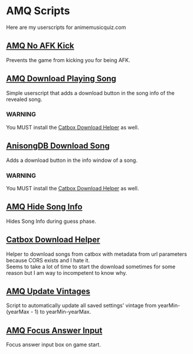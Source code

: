 # AMQ Scripts

Here are my userscripts for animemusicquiz.com

## [AMQ No AFK Kick](https://github.com/Hadarios/AMQ-Scripts/raw/master/amqNoAFKKick.user.js)
Prevents the game from kicking you for being AFK.  

## [AMQ Download Playing Song](https://github.com/Hadarios/AMQ-Scripts/raw/master/downloadPlayingSong.user.js)
Simple userscript that adds a download button in the song info of the revealed song.  

### WARNING  
You MUST install the [Catbox Download Helper](#catbox-download-helper) as well.

## [AnisongDB Download Song](https://github.com/Hadarios/AMQ-Scripts/raw/master/downloadSongAnisongdb.user.js)
Adds a download button in the info window of a song.  

### WARNING  
You MUST install the [Catbox Download Helper](#catbox-download-helper) as well.

## [AMQ Hide Song Info](https://github.com/Hadarios/AMQ-Scripts/raw/master/amqHideSongInfo.user.js)
Hides Song Info during guess phase.  

## [Catbox Download Helper](https://github.com/Hadarios/AMQ-Scripts/raw/master/catboxDownloadHelper.user.js)
Helper to download songs from catbox with metadata from url parameters because CORS exists and I hate it.  
Seems to take a lot of time to start the download sometimes for some reason but I am way to incompetent to know why.  

## [AMQ Update Vintages](https://github.com/Hadarios/AMQ-Scripts/raw/master/amqUpdateVintages.user.js)
Script to automatically update all saved settings' vintage from yearMin-(yearMax - 1) to yearMin-yearMax.  

## [AMQ Focus Answer Input](https://github.com/Hadarios/AMQ-Scripts/raw/master/amqFocusAnswerInput.user.js)
Focus answer input box on game start.  
